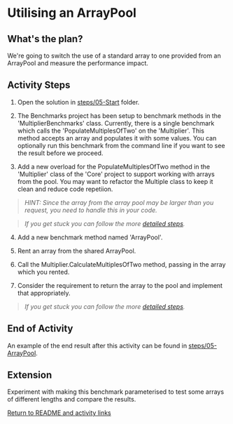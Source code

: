 # Utilising an ArrayPool

## What's the plan?

We're going to switch the use of a standard array to one provided from an ArrayPool and measure the performance impact.

## Activity Steps

1. Open the solution in [steps/05-Start](../steps/05-Start) folder.

2. The Benchmarks project has been setup to benchmark methods in the 'MultiplierBenchmarks' class. Currently, there is a single benchmark which calls the 'PopulateMultiplesOfTwo' on the 'Multiplier'. This method accepts an array and populates it with some values. You can optionally run this benchmark from the command line if you want to see the result before we proceed.

3. Add a new overload for the PopulateMultiplesOfTwo method in the 'Multiplier' class of the 'Core' project to support working with arrays from the pool. You may want to refactor the Multiple class to keep it clean and reduce code repetiion.

> *HINT: Since the array from the array pool may be larger than you request, you need to handle this in your code.*

> *If you get stuck you can follow the more [detailed steps](detailed/05-ArrayPool.md).*

4. Add a new benchmark method named 'ArrayPool'.

5. Rent an array from the shared ArrayPool.

6. Call the Multiplier.CalculateMultiplesOfTwo method, passing in the array which you rented.

7. Consider the requirement to return the array to the pool and implement that appropriately.

> *If you get stuck you can follow the more [detailed steps](detailed/05-ArrayPool.md).*

## End of Activity

An example of the end result after this activity can be found in [steps/05-ArrayPool](../steps/05-ArrayPool).

## Extension

Experiment with making this benchmark parameterised to test some arrays of different lengths and compare the results.

[Return to README and activity links](../README.md)